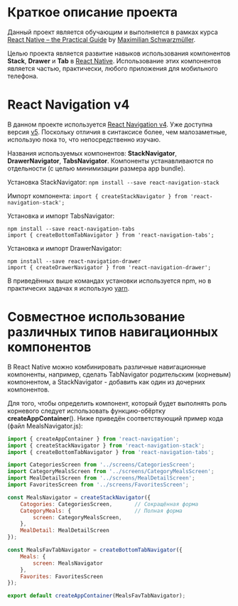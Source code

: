 # Краткое описание проекта

Данный проект является обучающим и выполняется в рамках курса [React Native – the Practical Guide](https://www.udemy.com/course/react-native-the-practical-guide/learn/lecture/15674818?start=0#overview) by [Maximilian Schwarzmüller](https://academind.com/).

Целью проекта является развитие навыков использования компонентов **Stack**, **Drawer** и **Tab** в [React Native](https://facebook.github.io/react-native/). Использование этих компонентов является частью, практически, любого приложения для мобильного телефона.

# React Navigation v4

В данном проекте используется [React Navigation v4](https://reactnavigation.org/docs/en/4.x/hello-react-navigation.html). Уже доступна версия [v5](https://reactnavigation.org/docs/en/hello-react-navigation.html). Поскольку отличия в синтаксисе более, чем малозаметные, использую пока то, что непосредственно изучаю.

Названия используемых компонентов: **StackNavigator**, **DrawerNavigator**, **TabsNavigator**. Компоненты устанавливаются по отдельности (с целью минимизации размера app bundle).

Установка StackNavigator: `npm install --save react-navigation-stack`

Импорт компонента: `import { createStackNavigator } from 'react-navigation-stack';`

Установка и импорт TabsNavigator:

```
npm install --save react-navigation-tabs
import { createBottomTabNavigator } from 'react-navigation-tabs';

```

Установка и импорт DrawerNavigator:

```
npm install --save react-navigation-drawer
import { createDrawerNavigator } from 'react-navigation-drawer';

```

В приведённых выше командах установки используется npm, но в практичесих задачах я использую [yarn](https://yarnpkg.com/).

# Совместное использование различных типов навигационных компонентов

В React Native можно комбинировать различные навигационные компоненты, например, сделать TabNavigator родительским (корневым) компонентом, а StackNavigator - добавить как один из дочерних компонентов.

Для того, чтобы определить компонент, который будет выполнять роль корневого следует использовать функцию-обёртку **createAppContainer**(). Ниже приведён соответствующий пример кода (файл MealsNavigator.js):

```javascript
import { createAppContainer } from 'react-navigation';
import { createStackNavigator } from 'react-navigation-stack';
import { createBottomTabNavigator } from 'react-navigation-tabs';

import CategoriesScreen from '../screens/CategoriesScreen';
import CategoryMealsScreen from '../screens/CategoryMealsScreen';
import MealDetailScreen from '../screens/MealDetailScreen';
import FavoritesScreen from '../screens/FavoritesScreen'; 

const MealsNavigator = createStackNavigator({
    Catogories: CategoriesScreen,       // Сокращённая форма
    CategoryMeals: {                    // Полная форма
        screen: CategoryMealsScreen,
    },
    MealDetail: MealDetailScreen
});

const MealsFavTabNavigator = createBottomTabNavigator({
    Meals: {
        screen: MealsNavigator
    },
    Favorites: FavoritesScreen
});

export default createAppContainer(MealsFavTabNavigator);
```

